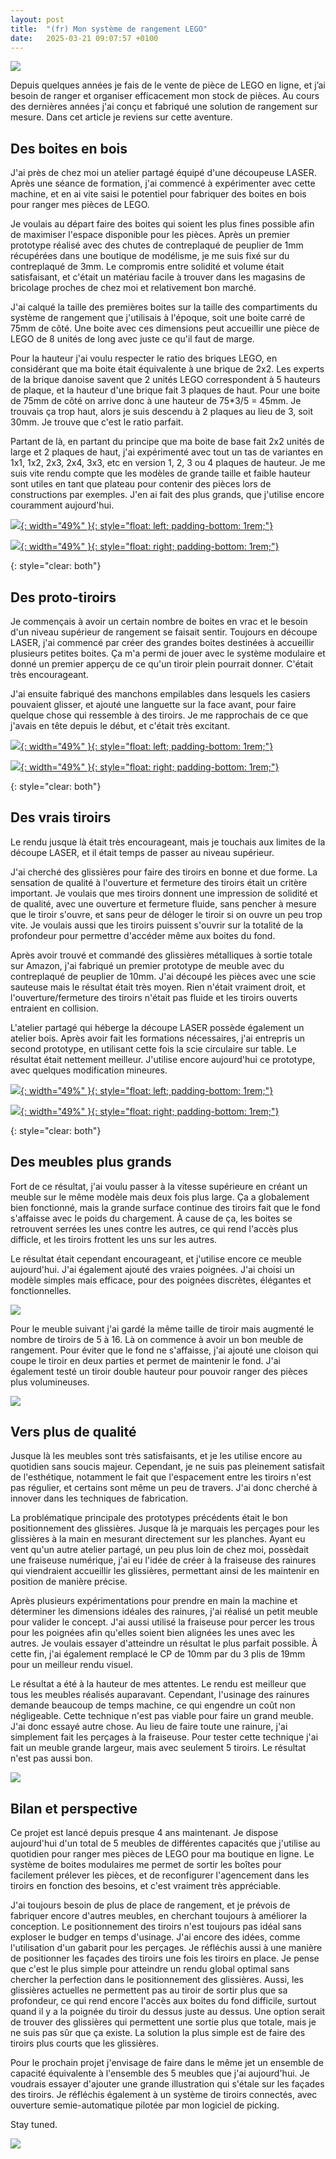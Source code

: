```yaml
---
layout: post
title:  "(fr) Mon système de rangement LEGO"
date:   2025-03-21 09:07:57 +0100
---
```


![](/assets/2025-03-21-lego-storage/0.jpg)

Depuis quelques années je fais de le vente de pièce de LEGO en ligne, et j’ai besoin de ranger et organiser efficacement mon stock de pièces.
Au cours des dernières années j'ai conçu et fabriqué une solution de rangement sur mesure.
Dans cet article je reviens sur cette aventure.


## Des boites en bois

J'ai près de chez moi un atelier partagé équipé d'une découpeuse LASER.
Après une séance de formation, j'ai commencé à expérimenter avec cette machine, et en ai vite saisi le potentiel pour fabriquer des boites en bois pour ranger mes pièces de LEGO.

Je voulais au départ faire des boites qui soient les plus fines possible afin de maximiser l'espace disponible pour les pièces.
Après un premier prototype réalisé avec des chutes de contreplaqué de peuplier de 1mm récupérées dans une boutique de modélisme, je me suis fixé sur du contreplaqué de 3mm.
Le compromis entre solidité et volume était satisfaisant,
et c'était un matériau facile à trouver dans les magasins de bricolage proches de chez moi et relativement bon 
marché.

J'ai calqué la taille des premières boites sur la taille des compartiments du système de rangement que j'utilisais à l'époque, soit une boite carré de 75mm de côté.
Une boite avec ces dimensions peut accueillir une pièce de LEGO de 8 unités de long avec juste ce qu'il faut de marge.

Pour la hauteur j'ai voulu respecter le ratio des briques LEGO, en considérant que ma boite était équivalente à une brique de 2x2.
Les experts de la brique danoise savent que 2 unités LEGO correspondent à 5 hauteurs de plaque, et la hauteur d'une brique fait 3 plaques de haut.
Pour une boite de 75mm de côté on arrive donc à une hauteur de 75*3/5 = 45mm.
Je trouvais ça trop haut, alors je suis descendu à 2 plaques au lieu de 3, soit 30mm.
Je trouve que c'est le ratio parfait.

Partant de là, en partant du principe que ma boite de base fait 2x2 unités de large et 2 plaques de haut, j'ai expérimenté avec tout un tas de variantes en 1x1, 1x2, 2x3, 2x4, 3x3, etc en version 1, 2, 3 ou 4 plaques de hauteur. Je me suis vite rendu compte que les modèles de grande taille et faible hauteur sont utiles en tant que plateau pour contenir des pièces lors de constructions par exemples.
J'en ai fait des plus grands, que j'utilise encore couramment aujourd'hui.

[![](/assets/2025-03-21-lego-storage/7.jpg){: width="49%" }{: style="float: left; padding-bottom: 1rem;"}
](/assets/2025-03-21-lego-storage/7.jpg)

[![](/assets/2025-03-21-lego-storage/9.jpg){: width="49%" }{: style="float: right; padding-bottom: 1rem;"}
](/assets/2025-03-21-lego-storage/9.jpg)

{: style="clear: both"}


## Des proto-tiroirs

Je commençais à avoir un certain nombre de boites en vrac et le besoin d'un niveau supérieur de rangement se faisait sentir.
Toujours en découpe LASER, j'ai commencé par créer des grandes boites destinées à accueillir plusieurs petites boites.
Ça m'a permi de jouer avec le système modulaire et donné un premier apperçu de ce qu'un tiroir plein pourrait donner.
C'était très encourageant.

J'ai ensuite fabriqué des manchons empilables dans lesquels les casiers pouvaient glisser,
et ajouté une languette sur la face avant,
pour faire quelque chose qui ressemble à des tiroirs.
Je me rapprochais de ce que j'avais en tête depuis le début, et c'était très excitant.

[![](/assets/2025-03-21-lego-storage/11.jpg){: width="49%" }{: style="float: left; padding-bottom: 1rem;"}
](/assets/2025-03-21-lego-storage/11.jpg)

[![](/assets/2025-03-21-lego-storage/10.jpg){: width="49%" }{: style="float: right; padding-bottom: 1rem;"}
](/assets/2025-03-21-lego-storage/10.jpg)

{: style="clear: both"}


## Des vrais tiroirs

Le rendu jusque là était très encourageant, mais je touchais aux limites de la découpe LASER,
et il était temps de passer au niveau supérieur.

J'ai cherché des glissières pour faire des tiroirs en bonne et due forme.
La sensation de qualité à l'ouverture et fermeture des tiroirs était un critère important.
Je voulais que mes tiroirs donnent une impression de solidité et de qualité,
avec une ouverture et fermeture fluide,
sans pencher à mesure que le tiroir s'ouvre,
et sans peur de déloger le tiroir si on ouvre un peu trop vite.
Je voulais aussi que les tiroirs puissent s'ouvrir sur la totalité de la profondeur pour permettre d'accéder même aux boites du fond.

Après avoir trouvé et commandé des glissières métalliques à sortie totale sur Amazon,
j'ai fabriqué un premier prototype de meuble avec du contreplaqué de peuplier de 10mm.
J'ai découpé les pièces avec une scie sauteuse mais le résultat était très moyen.
Rien n'était vraiment droit, et l'ouverture/fermeture des tiroirs n'était pas fluide
et les tiroirs ouverts entraient en collision.

L'atelier partagé qui héberge la découpe LASER possède également un atelier bois.
Après avoir fait les formations nécessaires, 
j'ai entrepris un second prototype, en utilisant cette fois la scie circulaire sur table.
Le résultat était nettement meilleur.
J'utilise encore aujourd'hui ce prototype, avec quelques modification mineures.

[![](/assets/2025-03-21-lego-storage/15.jpg){: width="49%" }{: style="float: left; padding-bottom: 1rem;"}
](/assets/2025-03-21-lego-storage/15.jpg)

[![](/assets/2025-03-21-lego-storage/13.jpg){: width="49%" }{: style="float: right; padding-bottom: 1rem;"}
](/assets/2025-03-21-lego-storage/13.jpg)

{: style="clear: both"}


## Des meubles plus grands

Fort de ce résultat,
j'ai voulu passer à la vitesse supérieure en créant un meuble sur le même modèle mais deux fois plus large.
Ça a globalement bien fonctionné,
mais la grande surface continue des tiroirs fait que le fond s'affaisse avec le poids du chargement.
À cause de ça, les boites se retrouvent serrées les unes contre les autres, ce qui rend l'accès plus difficle,
et les tiroirs frottent les uns sur les autres.

Le résultat était cependant encourageant, et j'utilise encore ce meuble aujourd'hui.
J'ai également ajouté des vraies poignées.
J'ai choisi un modèle simples mais efficace, pour des poignées discrètes, élégantes et fonctionnelles.

[![](/assets/2025-03-21-lego-storage/3.jpg)
](/assets/2025-03-21-lego-storage/3.jpg)

Pour le meuble suivant j'ai gardé la même taille de tiroir 
mais augmenté le nombre de tiroirs de 5 à 16.
Là on commence à avoir un bon meuble de rangement.
Pour éviter que le fond ne s'affaisse, j'ai ajouté une cloison qui coupe le tiroir en deux parties et permet de maintenir le fond.
J'ai également testé un tiroir double hauteur pour pouvoir ranger des pièces plus volumineuses.

[![](/assets/2025-03-21-lego-storage/4.jpg)
](/assets/2025-03-21-lego-storage/4.jpg)


## Vers plus de qualité

Jusque là les meubles sont très satisfaisants, et je les utilise encore au quotidien sans soucis majeur.
Cependant, je ne suis pas pleinement satisfait de l'esthétique,
notamment le fait que l'espacement entre les tiroirs n'est pas régulier,
et certains sont même un peu de travers.
J'ai donc cherché à innover dans les techniques de fabrication.

La problématique principale des prototypes précédents était le bon positionnement des glissières.
Jusque là je marquais les perçages pour les glissières à la main en mesurant directement sur les planches.
Ayant eu vent qu'un autre atelier partagé, un peu plus loin de chez moi, possèdait une fraiseuse numérique,
j'ai eu l'idée de créer à la fraiseuse des rainures qui viendraient accueillir les glissières,
permettant ainsi de les maintenir en position de manière précise.

Après plusieurs expérimentations pour prendre en main la machine et déterminer les dimensions idéales des rainures, j'ai réalisé un petit meuble pour valider le concept.
J'ai aussi utilisé la fraiseuse pour percer les trous pour les poignées afin qu'elles soient bien alignées les unes avec les autres.
Je voulais essayer d'atteindre un résultat le plus parfait possible.
À cette fin, j'ai également remplacé le CP de 10mm par du 3 plis de 19mm pour un meilleur rendu visuel.

Le résultat a été à la hauteur de mes attentes.
Le rendu est meilleur que tous les meubles réalisés auparavant.
Cependant, l'usinage des rainures demande beaucoup de temps machine,
ce qui engendre un coût non négligeable.
Cette technique n'est pas viable pour faire un grand meuble.
J'ai donc essayé autre chose.
Au lieu de faire toute une rainure, j'ai simplement fait les perçages à la fraiseuse.
Pour tester cette technique j'ai fait un meuble grande largeur, mais avec seulement 5 tiroirs.
Le résultat n'est pas aussi bon.

[![](/assets/2025-03-21-lego-storage/6.jpg)
](/assets/2025-03-21-lego-storage/6.jpg)


## Bilan et perspective

Ce projet est lancé depuis presque 4 ans maintenant.
Je dispose aujourd'hui d'un total de 5 meubles de différentes capacités que j'utilise au quotidien pour ranger mes pièces de LEGO pour ma boutique en ligne.
Le système de boites modulaires me permet de sortir les boîtes pour facilement prélever les pièces,
et de reconfigurer l'agencement dans les tiroirs en fonction des besoins,
et c'est vraiment très appréciable.

J'ai toujours besoin de plus de place de rangement,
et je prévois de fabriquer encore d'autres meubles,
en cherchant toujours à améliorer la conception.
Le positionnement des tiroirs n'est toujours pas idéal sans exploser le budger en temps d'usinage.
J'ai encore des idées, comme l'utilisation d'un gabarit pour les perçages.
Je réfléchis aussi à une manière de positionner les façades des tiroirs une fois les tiroirs en place.
Je pense que c'est le plus simple pour atteindre un rendu global optimal sans chercher la perfection
dans le positionnement des glissières.
Aussi, les glissières actuelles ne permettent pas au tiroir de sortir plus que sa profondeur,
ce qui rend encore l'accès aux boites du fond difficile,
surtout quand il y a la poignée du tiroir du dessus juste au dessus.
Une option serait de trouver des glissières qui permettent une sortie plus que totale,
mais je ne suis pas sûr que ça existe.
La solution la plus simple est de faire des tiroirs plus courts que les glissières.

Pour le prochain projet j'envisage de faire dans le même jet un ensemble de capacité équivalente
à l'ensemble des 5 meubles que j'ai aujourd'hui.
Je voudrais essayer d'ajouter une grande illustration qui s'étale sur les façades des tiroirs.
Je réfléchis également à un système de tiroirs connectés, avec ouverture semie-automatique pilotée par mon logiciel de picking.

Stay tuned.

[![](/assets/2025-03-21-lego-storage/1.jpg)
](/assets/2025-03-21-lego-storage/1.jpg)
